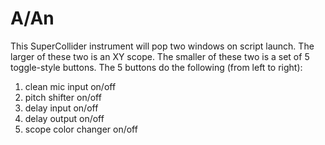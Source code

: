 # A/An

This SuperCollider instrument will pop two windows on script launch. The larger of these two is an XY scope. The smaller of these two is a set of 5 toggle-style buttons. The 5 buttons do the following (from left to right):

1) clean mic input on/off
2) pitch shifter on/off
3) delay input on/off
4) delay output on/off
5) scope color changer on/off
